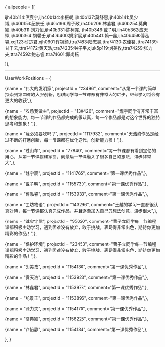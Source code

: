 {
allpeople = [[

ijh40b114:尹宸宇,ijh40b134:李振朝,ijh40b137:莫舒惠,ijh40b141:吴少博,ijh40b156:纪景壬,ijh40b196:周子政,ijh40b206:林鑫君,ijh40b254:莫典颖,ijh40b311:刘力恒,ijh40b331:陈柯霏,
ijh40b346:戴子明,ijh40b362:应天怿,ijh40b364:胡馨壬,ijh40b400:姚宇宸,ijh40b441:赖一鑫,ijh40b459:傅泓睿,xcj123:许楚君,xjh0601:许锦颢,ttra7483:陆志昊,ttra74130:农佳铭,
ttra74139:甘千云,ttra74172:黄天浩,ttra74235:钟子平,cjuk5p119:刘美孜,ttra74259:张力夫,ttra74592:鲍志睿,ttra74601:郭尚耘


]],

---
UserWorkPositions = {

{name = "伟大的发明家", projectId = "23496", comment="从第一节课的简单探索到第四课的大胆创新，思琪同学每一节课都有非常大的进步，继续学习将会有更大的收获",},

{name = "农场我做主", projectId = "130426", comment="焜宇同学有非常丰富的想象能力，每一节课的作品都完成的很认真，每一个作品都是对这个世界的独特思考和想象！",},

{name = "我必须要吃吗？", projectId = "1117932", comment="天浩的作品是经过不断的打磨创新，每一节课都在优化迭代，创新能力强！",},

{name = "过山车", projectId = "77840", comment="每一节课都有看到宝亿的用心，从第一节课搭建家园，到最后一节课融入了很多自己的想法，进步非常大",},

{name = "姚宇宸", projectId = "1141765", comment="第一课优秀作品",},

{name = "戴子明", projectId = "1155730", comment="第一课优秀作品",},


{name = "傅泓睿", projectId = "1153933", comment="第一课优秀作品",},

{name = "工坊物语", projectId = "143296", comment="王越的学习一直都很认真对待，每一节课都认真完成作品，并且逐渐加入自己的想法创意，进步很大",},

{name = "诚实守信", projectId = "95620", comment="曹子立同学每一节编程课都积极主动学习，遇到困难没有放弃，敢于挑战，表现得非常出色，期待你更加精彩的作品！",},

{name = "保护环境", projectId = "23453", comment="曹子立同学每一节编程课都积极主动学习，遇到困难没有放弃，敢于挑战，表现得非常出色，期待你更加精彩的作品！",},

{name = "刘美孜", projectId = "1154130", comment="第一课优秀作品",},

{name = "黄天浩", projectId = "1153923", comment="第一课优秀作品",},

{name = "林鑫君", projectId = "1153973", comment="第一课优秀作品",},

{name = "纪景壬", projectId = "1153896", comment="第一课优秀作品",},

{name = "张力夫", projectId = "1154170", comment="第一课优秀作品",},

{name = "莫典颖", projectId = "1156225", comment="第一课优秀作品",},

{name = "卢怡静", projectId = "1154134", comment="第一课优秀作品",},


},
}